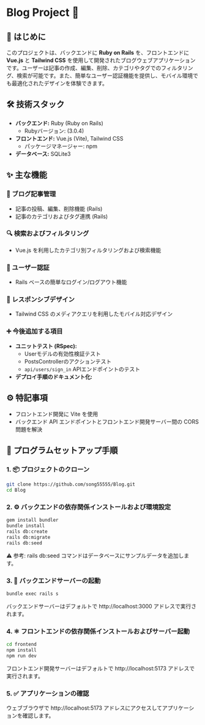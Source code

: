 # Blog Project 🚀

## 👋 はじめに

このプロジェクトは、バックエンドに **Ruby on Rails** を、フロントエンドに **Vue.js** と **Tailwind CSS** を使用して開発されたブログウェブアプリケーションです。ユーザーは記事の作成、編集、削除、カテゴリやタグでのフィルタリング、検索が可能です。また、簡単なユーザー認証機能を提供し、モバイル環境でも最適化されたデザインを体験できます。

## 🛠️ 技術スタック

*   **バックエンド:** Ruby (Ruby on Rails)
    *   Rubyバージョン: (3.0.4)
*   **フロントエンド:** Vue.js (Vite), Tailwind CSS
    *   パッケージマネージャー: npm
*   **データベース:** SQLite3

## ✨ 主な機能

### 📝 ブログ記事管理

*   記事の投稿、編集、削除機能 (Rails)
*   記事のカテゴリおよびタグ連携 (Rails)

### 🔍 検索およびフィルタリング

*   Vue.js を利用したカテゴリ別フィルタリングおよび検索機能

### 🔑 ユーザー認証

*   Rails ベースの簡単なログイン/ログアウト機能

### 📱 レスポンシブデザイン

*   Tailwind CSS のメディアクエリを利用したモバイル対応デザイン

### ➕ 今後追加する項目

*   **ユニットテスト (RSpec):**
    *   Userモデルの有効性検証テスト
    *   PostsControllerのアクションテスト
    *   `api/users/sign_in` APIエンドポイントのテスト
*   **デプロイ手順のドキュメント化:** 

## ⚙️ 特記事項

*   フロントエンド開発に Vite を使用
*   バックエンド API エンドポイントとフロントエンド開発サーバー間の CORS 問題を解決

## 🚀 プログラムセットアップ手順

### 1. 📦 プロジェクトのクローン

```bash
git clone https://github.com/song55555/Blog.git
cd Blog
```

### 2. ⚙️ バックエンドの依存関係インストールおよび環境設定

```bash
gem install bundler
bundle install
rails db:create
rails db:migrate
rails db:seed
```
⚠️ 参考: rails db:seed コマンドはデータベースにサンプルデータを追加します。

### 3. 🚄 バックエンドサーバーの起動

```bash
bundle exec rails s
```
バックエンドサーバーはデフォルトで http://localhost:3000 アドレスで実行されます。

### 4. ⚛️ フロントエンドの依存関係インストールおよびサーバー起動

```bash
cd frontend
npm install
npm run dev
```
フロントエンド開発サーバーはデフォルトで http://localhost:5173 アドレスで実行されます。

### 5. ✅ アプリケーションの確認

ウェブブラウザで http://localhost:5173 アドレスにアクセスしてアプリケーションを確認します。
